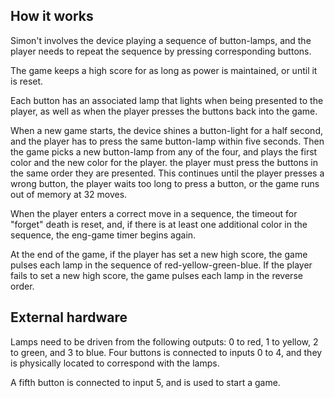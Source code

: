 <!---

This file is used to generate your project data sheet. Please fill in the information below and delete any unused
sections.

You can also include images in this folder and reference them in the markdown. Each image must be less than
512 kb in size, and the combined size of all images must be less than 1 MB.

-->

## How it works

Simon't involves the device playing a sequence of button-lamps, and the player needs to repeat the sequence by pressing corresponding buttons.

The game keeps a high score for as long as power is maintained, or until it is reset.

Each button has an associated lamp that lights when being presented to the player, as well as when the player presses the buttons back into the game.

When a new game starts, the device shines a button-light for a half second, and the player has to press the same button-lamp within five seconds. Then the game picks a new button-lamp from any of the four, and plays the first color and the new color for the player. the player must press the buttons in the same order they are presented. This continues until the player presses a wrong button, the player waits too long to press a button, or the game runs out of memory at 32 moves.

When the player enters a correct move in a sequence, the timeout for "forget" death is reset, and, if there is at least one additional color in the sequence, the eng-game timer begins again.

At the end of the game, if the player has set a new high score, the game pulses each lamp in the sequence of red-yellow-green-blue. If the player fails to set a new high score, the game pulses each lamp in the reverse order. 


## External hardware

Lamps need to be driven from the following outputs: 0 to red, 1 to yellow, 2 to green, and 3 to blue. Four buttons is connected to inputs 0 to 4, and they is physically located to correspond with the lamps.

A fifth button is connected to input 5, and is used to start a game.